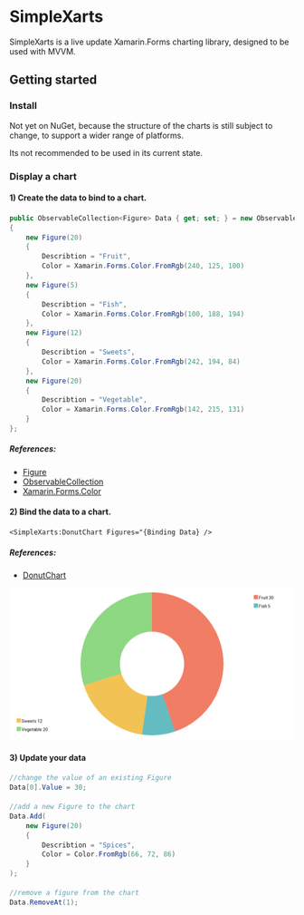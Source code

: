# SimpleXarts

SimpleXarts is a live update Xamarin.Forms charting library, designed to be used with MVVM.

## Getting started

### Install

Not yet on NuGet, because the structure of the charts is still subject to change,
to support a wider range of platforms.

Its not recommended to be used in its current state.

### Display a chart

#### 1) Create the data to bind to a chart.
```csharp
public ObservableCollection<Figure> Data { get; set; } = new ObservableCollection<Figure>()
{
    new Figure(20)
    {
        Describtion = "Fruit",
        Color = Xamarin.Forms.Color.FromRgb(240, 125, 100)
    },
    new Figure(5)
    {
        Describtion = "Fish",
        Color = Xamarin.Forms.Color.FromRgb(100, 188, 194)
    },
    new Figure(12)
    {
        Describtion = "Sweets",
        Color = Xamarin.Forms.Color.FromRgb(242, 194, 84)
    },
    new Figure(20)
    {
        Describtion = "Vegetable",
        Color = Xamarin.Forms.Color.FromRgb(142, 215, 131)
    }
};
```
##### References:
* [Figure](Source/ChartBase/Figure.cs)
* [ObservableCollection<T>](https://docs.microsoft.com/de-de/dotnet/api/system.collections.objectmodel.observablecollection-1?view=netframework-4.8)
* [Xamarin.Forms.Color](https://docs.microsoft.com/de-de/dotnet/api/xamarin.forms.color?view=xamarin-forms)
#### 2) Bind the data to a chart.
```xaml
<SimpleXarts:DonutChart Figures="{Binding Data} />
```
##### References:
* [DonutChart](Source/SpecificCharts/DonutChart.cs)

![gallery](Documentation/Gallery/DonutChartExample1.png)

#### 3) Update your data
```csharp
//change the value of an existing Figure
Data[0].Value = 30;

//add a new Figure to the chart
Data.Add(
    new Figure(20)
    {
        Describtion = "Spices",
        Color = Color.FromRgb(66, 72, 86)
    }
);

//remove a figure from the chart
Data.RemoveAt(1);
```